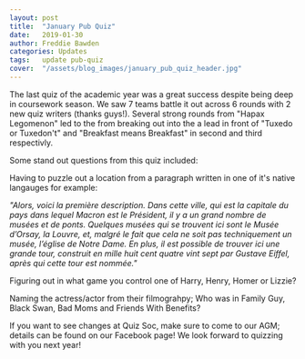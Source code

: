 ```yaml
---
layout: post
title:  "January Pub Quiz"
date:   2019-01-30
author: Freddie Bawden
categories: Updates
tags:	update pub-quiz
cover:  "/assets/blog_images/january_pub_quiz_header.jpg"
---
```


The last quiz of the academic year was a great success despite being deep in coursework season. We saw 7 teams battle it out across
6 rounds with 2 new quiz writers (thanks guys!). Several strong rounds from "Hapax Legomenon" led to the from breaking out into the
a lead in front of "Tuxedo or Tuxedon't" and "Breakfast means Breakfast" in second and third respectivly. 

Some stand out questions from this quiz included:

Having to puzzle out a location from a paragraph written in one of it's native langauges for example:

_"Alors, voici la première description. Dans cette ville, qui est la capitale du pays dans lequel Macron est le Président, il y a un grand nombre de musées et de ponts. Quelques musées qui se trouvent ici sont le Musée d’Orsay, la Louvre, et, malgré le fait que cela ne soit pas techniquement un musée, l’église de Notre Dame. En plus, il est possible de trouver ici une grande tour, construit en mille huit cent quatre vint sept par Gustave Eiffel, après qui cette tour est nommée."_ 

Figuring out in what game you control one of Harry, Henry, Homer or Lizzie?

Naming the actress/actor from their filmograhpy; Who was in Family Guy, Black Swan, Bad Moms and Friends With Benefits?

If you want to see changes at Quiz Soc, make sure to come to our AGM; details can be found on our Facebook page! We look
forward to quizzing with you next year!
